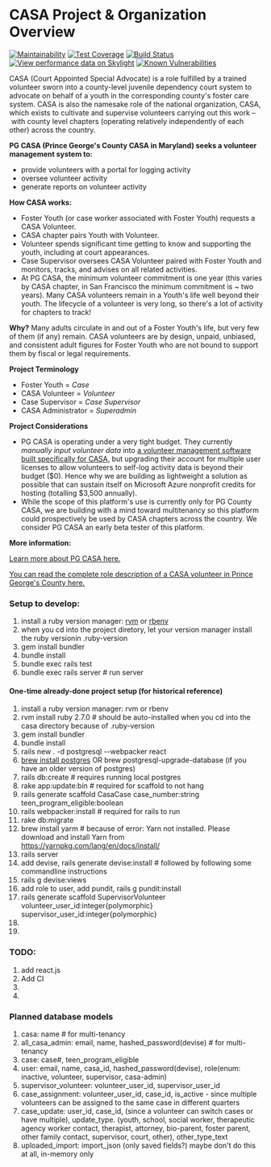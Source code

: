 # CASA Project & Organization Overview
[![Maintainability](https://api.codeclimate.com/v1/badges/???/maintainability)](https://codeclimate.com/github/rubyforgood/casa/maintainability)
[![Test Coverage](https://api.codeclimate.com/v1/badges/???/test_coverage)](https://codeclimate.com/github/rubyforgood/casa/test_coverage)
[![Build Status](https://travis-ci.org/rubyforgood/casa.svg?branch=master)](https://travis-ci.org/rubyforgood/casa) 
[![View performance data on Skylight](https://badges.skylight.io/status/tFh7xrs3Qnaf.svg?token=1C-Q7p8jEFlG7t69Yl5DaJwa-ipWI8gLw9wLJf53xmQ)](https://www.skylight.io/app/applications/tFh7xrs3Qnaf)
[![Known Vulnerabilities](https://snyk.io/test/github/rubyforgood/casa/badge.svg)](https://snyk.io/test/github/rubyforgood/casa)

CASA (Court Appointed Special Advocate) is a role fulfilled by a trained volunteer sworn into a county-level juvenile dependency court system to advocate on behalf of a youth in the corresponding county's foster care system. CASA is also the namesake role of the national organization, CASA, which exists to cultivate and supervise volunteers carrying out this work – with county level chapters (operating relatively independently of each other) across the country. 

<strong>PG CASA (Prince George's County CASA in Maryland) seeks a volunteer management system to:</strong>
- provide volunteers with a portal for logging activity
- oversee volunteer activity 
- generate reports on volunteer activity

<strong>How CASA works:</strong>
- Foster Youth (or case worker associated with Foster Youth) requests a CASA Volunteer.
- CASA chapter pairs Youth with Volunteer.
- Volunteer spends significant time getting to know and supporting the youth, including at court appearances. 
- Case Supervisor oversees CASA Volunteer paired with Foster Youth and monitors, tracks, and advises on all related activities.
- At PG CASA, the minimum volunteer commitment is one year (this varies by CASA chapter, in San Francisco the minimum commitment is ~ two years). Many CASA volunteers remain in a Youth's life well beyond their youth. The lifecycle of a volunteer is very long, so there's a lot of activity for chapters to track!

<strong>Why?</strong>
Many adults circulate in and out of a Foster Youth's life, but very few of them (if any) remain. CASA volunteers are by design, unpaid, unbiased, and consistent adult figures for Foster Youth who are not bound to support them by fiscal or legal requirements. 

<strong>Project Terminology</strong>
- Foster Youth = _Case_
- CASA Volunteer = _Volunteer_
- Case Supervisor = _Case Supervisor_
- CASA Administrator = _Superadmin_

<strong>Project Considerations</strong>
- PG CASA is operating under a very tight budget. They currently _manually input volunteer data_ into <a href="http://www.simplyoptima.com/">a volunteer management software built specifically for CASA,</a> but upgrading their account for multiple user licenses to allow volunteers to self-log activity data is beyond their budget ($0). Hence why we are building as lightweight a solution as possible that can sustain itself on Microsoft Azure nonprofit credits for hosting (totalling $3,500 annually).
- While the scope of this platform's use is currently only for PG County CASA, we are building with a mind toward multitenancy so this platform could prospectively be used by CASA chapters across the country. We consider PG CASA an early beta tester of this platform. 

<p><strong>More information:</strong></p>
<p><a href="https://pgcasa.org/">Learn more about PG CASA here.</a></p>
<p><a href="https://pgcasa.org/volunteer-description/">You can read the complete role description of a CASA volunteer in Prince George's County here.</a></p>


### Setup to develop:

1. install a ruby version manager: [rvm](https://rvm.io/) or [rbenv](https://github.com/rbenv/rbenv)
1. when you cd into the project diretory, let your version manager install the ruby versionin .ruby-version
1. gem install bundler
1. bundle install
1. bundle exec rails test 
1. bundle exec rails server # run server

#### One-time already-done project setup (for historical reference)

1. install a ruby version manager: rvm or rbenv
1. rvm install ruby 2.7.0 # should be auto-installed when you cd into the casa directory because of .ruby-version
1. gem install bundler
1. bundle install
1. rails new . -d postgresql --webpacker react
1. [brew install postgres](https://wiki.postgresql.org/wiki/Homebrew) OR brew postgresql-upgrade-database (if you have an older version of postgres)
1. rails db:create # requires running local postgres
1. rake app:update:bin # required for scaffold to not hang
1. rails generate scaffold CasaCase case_number:string teen_program_eligible:boolean
1. rails webpacker:install # required for rails to run
1. rake db:migrate
1. brew install yarm # because of error: Yarn not installed. Please download and install Yarn from https://yarnpkg.com/lang/en/docs/install/
1. rails server
1. add devise, rails generate devise:install # followed by following some commandline instructions
1. rails g devise:views
1. add role to user, add pundit, rails g pundit:install
1. rails generate scaffold SupervisorVolunteer volunteer_user_id:integer{polymorphic} supervisor_user_id:integer{polymorphic}
1. 
1. 

### TODO:

1. add react.js 
1. Add CI
1. 
1. 

### Planned database models

1. casa: name # for multi-tenancy
1. all_casa_admin: email, name, hashed_password(devise) # for multi-tenancy
1. case: case#, teen_program_eligible
1. user: email, name, casa_id, hashed_password(devise), role(enum: inactive, volunteer, supervisor, casa-admin)
1. supervisor_volunteer: volunteer_user_id, supervisor_user_id
1. case_assignment: volunteer_user_id, case_id, is_active - since multiple volunteers can be assigned to the same case in different quarters
1. case_update: user_id, case_id, (since a volunteer can switch cases or have multiple), update_type. (youth, school, social worker, therapeutic agency worker contact, therapist, attorney, bio-parent, foster parent, other family contact, supervisor, court, other), other_type_text
1. uploaded_import: import_json (only saved fields?) maybe don't do this at all, in-memory only

